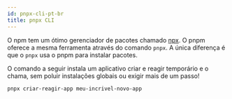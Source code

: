 ```yaml
---
id: pnpx-cli-pt-br
title: pnpx CLI
---
```


O npm tem um ótimo gerenciador de pacotes chamado [npx](https://medium.com/@maybekatz/introducing-npx-an-npm-package-runner-55f7d4bd282b).
O pnpm oferece a mesma ferramenta através do comando `pnpx`. A única diferença é que o `pnpx` usa o pnpm para instalar pacotes.

O comando a seguir instala um aplicativo criar e reagir temporário e o chama,
sem poluir instalações globais ou exigir mais de um passo!

```
pnpx criar-reagir-app meu-incrivel-novo-app
```
